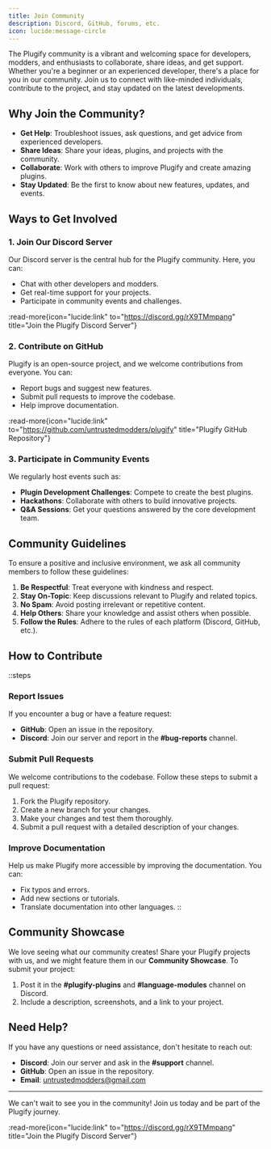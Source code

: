 ```yaml
---
title: Join Community
description: Discord, GitHub, forums, etc.
icon: lucide:message-circle
---
```


The Plugify community is a vibrant and welcoming space for developers, modders, and enthusiasts to collaborate, share ideas, and get support. Whether you're a beginner or an experienced developer, there's a place for you in our community. Join us to connect with like-minded individuals, contribute to the project, and stay updated on the latest developments.

## **Why Join the Community?**

- **Get Help**: Troubleshoot issues, ask questions, and get advice from experienced developers.
- **Share Ideas**: Share your ideas, plugins, and projects with the community.
- **Collaborate**: Work with others to improve Plugify and create amazing plugins.
- **Stay Updated**: Be the first to know about new features, updates, and events.

## **Ways to Get Involved**

### **1. Join Our Discord Server**
Our Discord server is the central hub for the Plugify community. Here, you can:
- Chat with other developers and modders.
- Get real-time support for your projects.
- Participate in community events and challenges.

:read-more{icon="lucide:link" to="https://discord.gg/rX9TMmpang" title="Join the Plugify Discord Server"}

### **2. Contribute on GitHub**
Plugify is an open-source project, and we welcome contributions from everyone. You can:
- Report bugs and suggest new features.
- Submit pull requests to improve the codebase.
- Help improve documentation.

:read-more{icon="lucide:link" to="https://github.com/untrustedmodders/plugify" title="Plugify GitHub Repository"}

### **3. Participate in Community Events**
We regularly host events such as:
- **Plugin Development Challenges**: Compete to create the best plugins.
- **Hackathons**: Collaborate with others to build innovative projects.
- **Q&A Sessions**: Get your questions answered by the core development team.

## **Community Guidelines**

To ensure a positive and inclusive environment, we ask all community members to follow these guidelines:
1. **Be Respectful**: Treat everyone with kindness and respect.
2. **Stay On-Topic**: Keep discussions relevant to Plugify and related topics.
3. **No Spam**: Avoid posting irrelevant or repetitive content.
4. **Help Others**: Share your knowledge and assist others when possible.
5. **Follow the Rules**: Adhere to the rules of each platform (Discord, GitHub, etc.).

## **How to Contribute**

::steps
### **Report Issues**
If you encounter a bug or have a feature request:
- **GitHub**: Open an issue in the repository.
- **Discord**: Join our server and report in the **#bug-reports** channel.

### **Submit Pull Requests**
We welcome contributions to the codebase. Follow these steps to submit a pull request:
1. Fork the Plugify repository.
2. Create a new branch for your changes.
3. Make your changes and test them thoroughly.
4. Submit a pull request with a detailed description of your changes.

### **Improve Documentation**
Help us make Plugify more accessible by improving the documentation. You can:
- Fix typos and errors.
- Add new sections or tutorials.
- Translate documentation into other languages.
::

## **Community Showcase**

We love seeing what our community creates! Share your Plugify projects with us, and we might feature them in our **Community Showcase**. To submit your project:
1. Post it in the **#plugify-plugins** and **#language-modules** channel on Discord.
2. Include a description, screenshots, and a link to your project.

## **Need Help?**

If you have any questions or need assistance, don't hesitate to reach out:
- **Discord**: Join our server and ask in the **#support** channel.
- **GitHub**: Open an issue in the repository.
- **Email**: [untrustedmodders@gmail.com](mailto:untrustedmodders@gmail.com)

---

We can't wait to see you in the community! Join us today and be part of the Plugify journey.

:read-more{icon="lucide:link" to="https://discord.gg/rX9TMmpang" title="Join the Plugify Discord Server"}